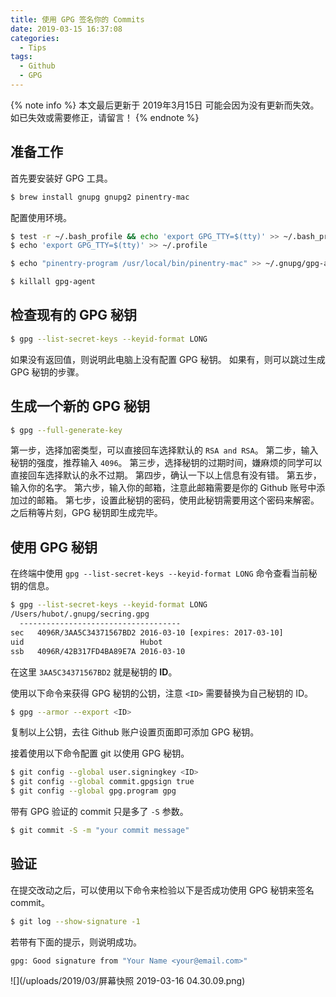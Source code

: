 ```yaml
---
title: 使用 GPG 签名你的 Commits
date: 2019-03-15 16:37:08
categories:
  - Tips
tags:
  - Github
  - GPG
---
```


{% note info %}
本文最后更新于 2019年3月15日 可能会因为没有更新而失效。如已失效或需要修正，请留言！
{% endnote %}

## 准备工作

首先要安装好 GPG 工具。
``` bash
$ brew install gnupg gnupg2 pinentry-mac
```

配置使用环境。
``` bash
$ test -r ~/.bash_profile && echo 'export GPG_TTY=$(tty)' >> ~/.bash_profile
$ echo 'export GPG_TTY=$(tty)' >> ~/.profile

$ echo "pinentry-program /usr/local/bin/pinentry-mac" >> ~/.gnupg/gpg-agent.conf

$ killall gpg-agent
```

## 检查现有的 GPG 秘钥
``` bash
$ gpg --list-secret-keys --keyid-format LONG
```
如果没有返回值，则说明此电脑上没有配置 GPG 秘钥。
如果有，则可以跳过生成 GPG 秘钥的步骤。<!--more-->

## 生成一个新的 GPG 秘钥

``` bash
$ gpg --full-generate-key
```
第一步，选择加密类型，可以直接回车选择默认的 `RSA and RSA`。
第二步，输入秘钥的强度，推荐输入 `4096`。
第三步，选择秘钥的过期时间，嫌麻烦的同学可以直接回车选择默认的永不过期。
第四步，确认一下以上信息有没有错。
第五步，输入你的名字。
第六步，输入你的邮箱，注意此邮箱需要是你的 Github 账号中添加过的邮箱。
第七步，设置此秘钥的密码，使用此秘钥需要用这个密码来解密。
之后稍等片刻，GPG 秘钥即生成完毕。

## 使用 GPG 秘钥

在终端中使用 `gpg --list-secret-keys --keyid-format LONG` 命令查看当前秘钥的信息。
``` bash
$ gpg --list-secret-keys --keyid-format LONG
/Users/hubot/.gnupg/secring.gpg
  ------------------------------------
sec   4096R/3AA5C34371567BD2 2016-03-10 [expires: 2017-03-10]
uid                          Hubot 
ssb   4096R/42B317FD4BA89E7A 2016-03-10
```
在这里 `3AA5C34371567BD2` 就是秘钥的 **ID**。

使用以下命令来获得 GPG 秘钥的公钥，注意 `<ID>` 需要替换为自己秘钥的 ID。
``` bash
$ gpg --armor --export <ID>
```
复制以上公钥，去往 Github 账户设置页面即可添加 GPG 秘钥。

接着使用以下命令配置 git 以使用 GPG 秘钥。
``` bash
$ git config --global user.signingkey <ID>
$ git config --global commit.gpgsign true
$ git config --global gpg.program gpg
```

带有 GPG 验证的 commit 只是多了 `-S` 参数。
``` bash
$ git commit -S -m "your commit message"
```

## 验证

在提交改动之后，可以使用以下命令来检验以下是否成功使用 GPG 秘钥来签名 commit。
``` bash
$ git log --show-signature -1
```

若带有下面的提示，则说明成功。
``` bash
gpg: Good signature from "Your Name <your@email.com>"
```

![](/uploads/2019/03/屏幕快照 2019-03-16 04.30.09.png)
